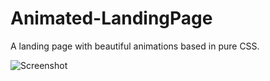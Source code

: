 # Animated-LandingPage
A landing page with beautiful animations based in pure CSS.

![Screenshot](https://github.com/Hamzaezzzat/Animated-LandingPage/blob/main/images/screenshot.png)
